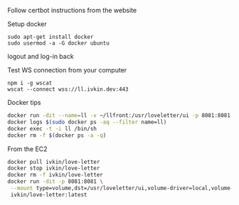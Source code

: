Follow certbot instructions from the website

Setup docker
```
sudo apt-get install docker
sudo usermod -a -G docker ubuntu
```
logout and log-in back

Test WS connection from your computer
```
npm i -g wscat
wscat --connect wss://ll.ivkin.dev:443
```

Docker tips
```bash
docker run -dit --name=ll -v ~/llfront:/usr/loveletter/ui -p 8081:8081 47c95378cc75
docker logs $(sudo docker ps -aq --filter name=ll)
docker exec -t -i ll /bin/sh
docker rm -f $(docker ps -a -q)
```

From the EC2
```bash
docker pull ivkin/love-letter
docker stop ivkin/love-letter
docker rm -f ivkin/love-letter
docker run -dit -p 8081:8081 \
 --mount type=volume,dst=/usr/loveletter/ui,volume-driver=local,volume-opt=type=none,volume-opt=o=bind,volume-opt=device=/home/ubuntu/llfront \
 ivkin/love-letter:latest
```